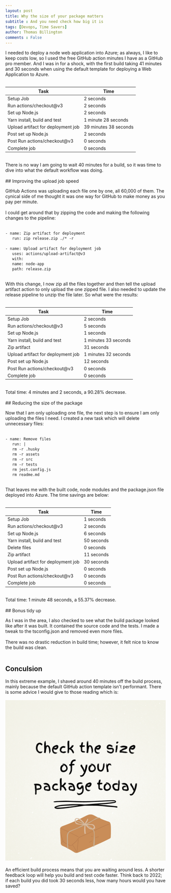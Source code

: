 ```yaml
---
layout: post
title: Why the size of your package matters
subtitle : And you need check how big it is
tags: [Devops, Time Savers]
author: Thomas Billington
comments : False
---
```

I needed to deploy a node web application into Azure; as always, I like to keep costs low, so I used the free GitHub action minutes I have as a GitHub pro member. And I was in for a shock, with the first build taking 41 minutes and 30 seconds when using the default template for deploying a Web Application to Azure.
<br/>
<br/>

| Task | Time |
|--|--|
| Setup Job | 2 seconds  |	
| Run actions/checkout@v3 | 2 seconds  |	
| Set up Node.js | 2 seconds  |
| Yarn install, build and test | 1 minute 28 seconds |	
| Upload artifact for deployment  job | 39 minutes 38 seconds  |	
| Post set up Node.js | 2 seconds  |	
| Post Run actions/checkout@v3 | 0 seconds  |	
| Complete job | 0 seconds  |	

<br/>
There is no way I am going to wait 40 minutes for a build, so it was time to dive into what the default workflow was doing.
<br/>
<br/>
## Improving the upload job speed

GitHub Actions was uploading each file one by one, all 60,000 of them. The cynical side of me thought it was one way for GitHub to make money as you pay per minute.
<br/>
<br/>
 I could get around that by zipping the code and making the following changes to the pipeline:
<br/>
<br/>
 ```
- name: Zip artifact for deployment
    run: zip release.zip ./* -r

- name: Upload artifact for deployment job
    uses: actions/upload-artifact@v3
    with:
    name: node-app
    path: release.zip
 ```

 <br/>
 With this change, I now zip all the files together and then tell the upload artifact action to only upload the one zipped file. I also needed to update the release pipeline to unzip the file later. So what were the results:
 <br/>
 <br/>

| Task | Time |
|--|--|
| Setup Job | 2 seconds  |	
| Run actions/checkout@v3 | 5 seconds  |	
| Set up Node.js | 1 seconds  |
| Yarn install, build and test | 1 minutes 33 seconds |	
| Zip artifact | 31 seconds  |	
| Upload artifact for deployment  job | 1 minutes 32 seconds  |	
| Post set up Node.js | 12 seconds  |	
| Post Run actions/checkout@v3 | 0 seconds  |	
| Complete job | 0 seconds  |	

<br/> 
Total time: 4 minutes and 2 seconds, a 90.28% decrease.
<br/>
<br/>
## Reducing the size of the package

Now that I am only uploading one file, the next step is to ensure I am only uploading the files I need. I created a new task which will delete unnecessary files:
<br/>
<br/>
 ```     
 - name: Remove files
    run: |
    rm -r .husky
    rm -r assets
    rm -r src
    rm -r tests
    rm jest.config.js
    rm readme.md
 ```

<br/>
That leaves me with the built code, node modules and the package.json file deployed into Azure. The time savings are below:
<br/>
<br/>

| Task | Time |
|--|--|
| Setup Job | 1 seconds  |	
| Run actions/checkout@v3 | 2 seconds  |	
| Set up Node.js | 6 seconds  |
| Yarn install, build and test | 50 seconds |
| Delete files | 0 seconds  |		
| Zip artifact | 11 seconds  |	
| Upload artifact for deployment  job | 30 seconds  |	
| Post set up Node.js | 0 seconds  |	
| Post Run actions/checkout@v3 | 0 seconds  |	
| Complete job | 0 seconds  |

<br/>
Total time: 1 minute 48 seconds,  a 55.37% decrease.
<br/>
<br/>
## Bonus tidy up
 
As I was in the area, I also checked to see what the build package looked like after it was built. It contained the source code and the tests. I made a tweak to the tsconfig.json and removed even more files.
<br/>
<br/>
There was no drastic reduction in build time; however, it felt nice to know the build was clean.
<br/>
<br/>
## Conculsion

In this extreme example, I shaved around 40 minutes off the build process, mainly because the default GitHub action template isn't performant. There is some advice I would give to those reading which is:
<br/>
<br/>
![Check the size of your package today](/assets/img/posts/2023-01-08-why-package-size-matters/check-size-of-package-today.png)
<br/>
<br/>
An efficient build process means that you are waiting around less. A shorter feedback loop will help you build and test code faster. Think back to 2022; if each build you did took 30 seconds less, how many hours would you have saved?